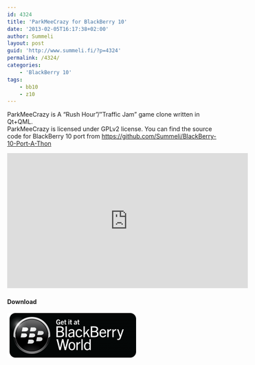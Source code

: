 ```yaml
---
id: 4324
title: 'ParkMeeCrazy for BlackBerry 10'
date: '2013-02-05T16:17:38+02:00'
author: Summeli
layout: post
guid: 'http://www.summeli.fi/?p=4324'
permalink: /4324/
categories:
    - 'BlackBerry 10'
tags:
    - bb10
    - z10
---
```


ParkMeeCrazy is A “Rush Hour”/”Traffic Jam” game clone written in Qt+QML.  
ParkMeeCrazy is licensed under GPLv2 license. You can find the source code for BlackBerry 10 port from <https://github.com/Summeli/BlackBerry-10-Port-A-Thon>  

<iframe allowfullscreen="" frameborder="0" height="315" loading="lazy" src="https://www.youtube.com/embed/82BQvzWNU50" width="560"></iframe>

#### Download

![](/wp-content/uploads/2013/02/BB-World_Get-It_BLK-Box-300x104.png)
